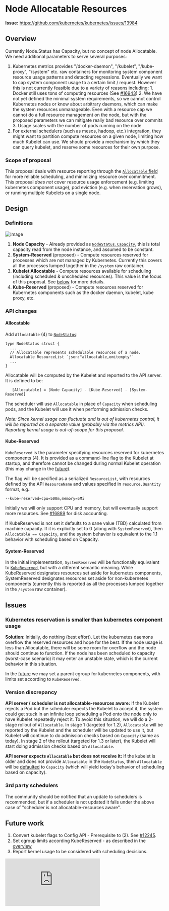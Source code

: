 <!-- BEGIN MUNGE: UNVERSIONED_WARNING -->


<!-- END MUNGE: UNVERSIONED_WARNING -->

# Node Allocatable Resources

**Issue:** https://github.com/kubernetes/kubernetes/issues/13984

## Overview

Currently Node.Status has Capacity, but no concept of node Allocatable. We need additional
parameters to serve several purposes:

1. Kubernetes metrics provides "/docker-daemon", "/kubelet",
   "/kube-proxy", "/system" etc. raw containers for monitoring system component resource usage
   patterns and detecting regressions. Eventually we want to cap system component usage to a certain
   limit / request. However this is not currently feasible due to a variety of reasons including:
       1. Docker still uses tons of computing resources (See
          [#16943](https://github.com/kubernetes/kubernetes/issues/16943))
       2. We have not yet defined the minimal system requirements, so we cannot control Kubernetes
          nodes or know about arbitrary daemons, which can make the system resources
          unmanageable. Even with a resource cap we cannot do a full resource management on the
          node, but with the proposed parameters we can mitigate really bad resource over commits
       3. Usage scales with the number of pods running on the node
2. For external schedulers (such as mesos, hadoop, etc.) integration, they might want to partition
   compute resources on a given node, limiting how much Kubelet can use. We should provide a
   mechanism by which they can query kubelet, and reserve some resources for their own purpose.

### Scope of proposal

This proposal deals with resource reporting through the [`Allocatable` field](#allocatable) for more
reliable scheduling, and minimizing resource over commitment. This proposal *does not* cover
resource usage enforcement (e.g. limiting kubernetes component usage), pod eviction (e.g. when
reservation grows), or running multiple Kubelets on a single node.

## Design

### Definitions

![image](node-allocatable.png)

1. **Node Capacity** - Already provided as
       [`NodeStatus.Capacity`](https://htmlpreview.github.io/?https://github.com/kubernetes/kubernetes/blob/v1.3.0-beta.0/docs/api-reference/v1/definitions.html#_v1_nodestatus),
       this is total capacity read from the node instance, and assumed to be constant.
2. **System-Reserved** (proposed) - Compute resources reserved for processes which are not managed by
   Kubernetes. Currently this covers all the processes lumped together in the `/system` raw
   container.
3. **Kubelet Allocatable** - Compute resources available for scheduling (including scheduled &
   unscheduled resources). This value is the focus of this proposal. See [below](#api-changes) for
   more details.
4. **Kube-Reserved** (proposed) - Compute resources reserved for Kubernetes components such as the
   docker daemon, kubelet, kube proxy, etc.

### API changes

#### Allocatable

Add `Allocatable` (4) to
    [`NodeStatus`](https://htmlpreview.github.io/?https://github.com/kubernetes/kubernetes/blob/v1.3.0-beta.0/docs/api-reference/v1/definitions.html#_v1_nodestatus):

```
type NodeStatus struct {
  ...
  // Allocatable represents schedulable resources of a node.
  Allocatable ResourceList `json:"allocatable,omitempty"`
  ...
}
```

Allocatable will be computed by the Kubelet and reported to the API server. It is defined to be:

```
   [Allocatable] = [Node Capacity] - [Kube-Reserved] - [System-Reserved]
```

The scheduler will use `Allocatable` in place of `Capacity` when scheduling pods, and the Kubelet
will use it when performing admission checks.

*Note: Since kernel usage can fluctuate and is out of kubernetes control, it will be reported as a
 separate value (probably via the metrics API). Reporting kernel usage is out-of-scope for this
 proposal.*

#### Kube-Reserved

`KubeReserved` is the parameter specifying resources reserved for kubernetes components (4). It is
provided as a command-line flag to the Kubelet at startup, and therefore cannot be changed during
normal Kubelet operation (this may change in the [future](#future-work)).

The flag will be specified as a serialized `ResourceList`, with resources defined by the API
`ResourceName` and values specified in `resource.Quantity` format, e.g.:

```
--kube-reserved=cpu=500m,memory=5Mi
```

Initially we will only support CPU and memory, but will eventually support more resources. See
[#16889](https://github.com/kubernetes/kubernetes/pull/16889) for disk accounting.

If KubeReserved is not set it defaults to a sane value (TBD) calculated from machine capacity. If it
is explicitly set to 0 (along with `SystemReserved`), then `Allocatable == Capacity`, and the system
behavior is equivalent to the 1.1 behavior with scheduling based on Capacity.

#### System-Reserved

In the initial implementation, `SystemReserved` will be functionally equivalent to
[`KubeReserved`](#system-reserved), but with a different semantic meaning. While KubeReserved
designates resources set aside for kubernetes components, SystemReserved designates resources set
aside for non-kubernetes components (currently this is reported as all the processes lumped
together in the `/system` raw container).

## Issues

### Kubernetes reservation is smaller than kubernetes component usage

**Solution**: Initially, do nothing (best effort). Let the kubernetes daemons overflow the reserved
resources and hope for the best. If the node usage is less than Allocatable, there will be some room
for overflow and the node should continue to function. If the node has been scheduled to capacity
(worst-case scenario) it may enter an unstable state, which is the current behavior in this
situation.

In the [future](#future-work) we may set a parent cgroup for kubernetes components, with limits set
according to `KubeReserved`.

### Version discrepancy

**API server / scheduler is not allocatable-resources aware:** If the Kubelet rejects a Pod but the
  scheduler expects the Kubelet to accept it, the system could get stuck in an infinite loop
  scheduling a Pod onto the node only to have Kubelet repeatedly reject it. To avoid this situation,
  we will do a 2-stage rollout of `Allocatable`. In stage 1 (targeted for 1.2), `Allocatable` will
  be reported by the Kubelet and the scheduler will be updated to use it, but Kubelet will continue
  to do admission checks based on `Capacity` (same as today). In stage 2 of the rollout (targeted
  for 1.3 or later), the Kubelet will start doing admission checks based on `Allocatable`.

**API server expects `Allocatable` but does not receive it:** If the kubelet is older and does not
  provide `Allocatable` in the `NodeStatus`, then `Allocatable` will be
  [defaulted](../../pkg/api/v1/defaults.go) to
  `Capacity` (which will yield today's behavior of scheduling based on capacity).

### 3rd party schedulers

The community should be notified that an update to schedulers is recommended, but if a scheduler is
not updated it falls under the above case of "scheduler is not allocatable-resources aware".

## Future work

1. Convert kubelet flags to Config API - Prerequisite to (2). See
   [#12245](https://github.com/kubernetes/kubernetes/issues/12245).
2. Set cgroup limits according KubeReserved - as described in the [overview](#overview)
3. Report kernel usage to be considered with scheduling decisions.





<!-- BEGIN MUNGE: IS_VERSIONED -->
<!-- TAG IS_VERSIONED -->
<!-- END MUNGE: IS_VERSIONED -->


<!-- BEGIN MUNGE: GENERATED_ANALYTICS -->
[![Analytics](https://kubernetes-site.appspot.com/UA-36037335-10/GitHub/docs/proposals/node-allocatable.md?pixel)]()
<!-- END MUNGE: GENERATED_ANALYTICS -->
